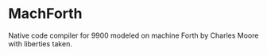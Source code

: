 # MachForth
Native code compiler for 9900 modeled on machine Forth by Charles Moore with liberties taken.
